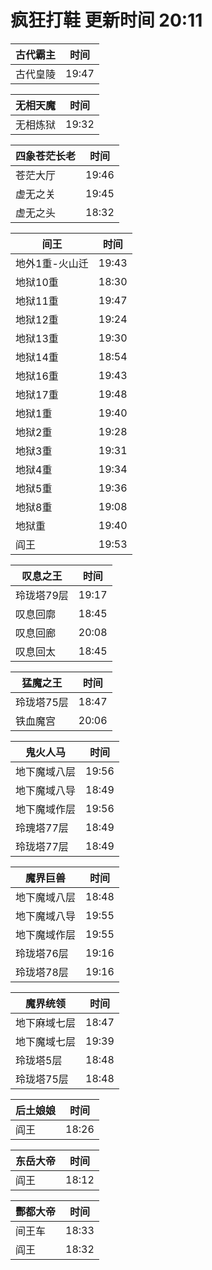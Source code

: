 # 疯狂打鞋 更新时间 20:11

| 古代霸主   | 时间    |
|--------|-------|
| 古代皇陵 | 19:47 |

| 无相天魔   | 时间    |
|--------|-------|
| 无相炼狱 | 19:32 |

| 四象苍茫长老   | 时间    |
|--------|-------|
| 苍茫大厅 | 19:46 |
| 虚无之关 | 19:45 |
| 虚无之头 | 18:32 |

| 间王   | 时间    |
|--------|-------|
| 地外1重-火山迁 | 19:43 |
| 地狱10重 | 18:30 |
| 地狱11重 | 19:47 |
| 地狱12重 | 19:24 |
| 地狱13重 | 19:30 |
| 地狱14重 | 18:54 |
| 地狱16重 | 19:43 |
| 地狱17重 | 19:48 |
| 地狱1重 | 19:40 |
| 地狱2重 | 19:28 |
| 地狱3重 | 19:31 |
| 地狱4重 | 19:34 |
| 地狱5重 | 19:36 |
| 地狱8重 | 19:08 |
| 地狱重 | 19:40 |
| 阎王 | 19:53 |

| 叹息之王   | 时间    |
|--------|-------|
| 玲珑塔79层 | 19:17 |
| 叹息回廓 | 18:45 |
| 叹息回廊 | 20:08 |
| 叹息回太 | 18:45 |

| 猛魔之王   | 时间    |
|--------|-------|
| 玲珑塔75层 | 18:47 |
| 铁血魔宫 | 20:06 |

| 鬼火人马   | 时间    |
|--------|-------|
| 地下魔域八层 | 19:56 |
| 地下魔域八导 | 18:49 |
| 地下魔域作层 | 19:56 |
| 玲瑰塔77层 | 18:49 |
| 玲珑塔77层 | 18:49 |

| 魔界巨兽   | 时间    |
|--------|-------|
| 地下魔域八层 | 18:48 |
| 地下魔域八导 | 19:55 |
| 地下魔域作层 | 19:55 |
| 玲珑塔76层 | 19:16 |
| 玲珑塔78层 | 19:16 |

| 魔界统领   | 时间    |
|--------|-------|
| 地下麻域七层 | 18:47 |
| 地下魔域七层 | 19:39 |
| 玲珑塔5层 | 18:48 |
| 玲珑塔75层 | 18:48 |

| 后土娘娘   | 时间    |
|--------|-------|
| 阎王 | 18:26 |

| 东岳大帝   | 时间    |
|--------|-------|
| 阎王 | 18:12 |

| 酆都大帝   | 时间    |
|--------|-------|
| 间王车 | 18:33 |
| 阎王 | 18:32 |